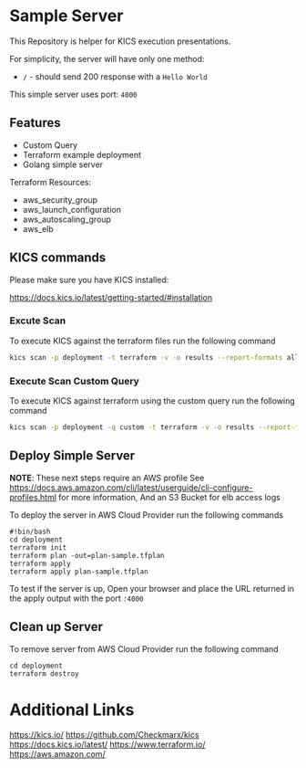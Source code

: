 # Sample Server

This Repository is helper for KICS execution presentations.

For simplicity, the server will have only one method:

- `/` - should send 200 response with a `Hello World`

This simple server uses port: `4000`

## Features

 - Custom Query
 - Terraform example deployment
 - Golang simple server

 Terraform Resources:

 - aws_security_group
 - aws_launch_configuration
- aws_autoscaling_group
- aws_elb


## KICS commands

Please make sure you have KICS installed:

https://docs.kics.io/latest/getting-started/#installation

### Excute Scan

To execute KICS against the terraform files run the following command

```bash
kics scan -p deployment -t terraform -v -o results --report-formats all
```

### Execute Scan Custom Query

To execute KICS against terraform using the custom query run the following command

```bash
kics scan -p deployment -q custom -t terraform -v -o results --report-formats all
```

## Deploy Simple Server

**NOTE**: These next steps require an AWS profile
See https://docs.aws.amazon.com/cli/latest/userguide/cli-configure-profiles.html for more information, And an S3 Bucket for elb access logs


To deploy the server in AWS Cloud Provider run the following commands

```
#!bin/bash
cd deployment
terraform init
terraform plan -out=plan-sample.tfplan
terraform apply
terraform apply plan-sample.tfplan
```

To test if the server is up, Open your browser and place the URL returned in the apply output with the port `:4000`

## Clean up Server

To remove server from AWS Cloud Provider run the following command

```
cd deployment
terraform destroy
```

# Additional Links

https://kics.io/
https://github.com/Checkmarx/kics
https://docs.kics.io/latest/
https://www.terraform.io/
https://aws.amazon.com/